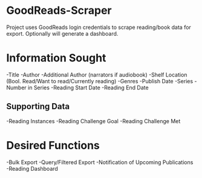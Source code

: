# GoodReads-Scraper
Project uses GoodReads login credentials to scrape reading/book data for export. Optionally will generate a dashboard.

# Information Sought
-Title
-Author
-Additional Author (narrators if audiobook)
-Shelf Location (Bool. Read/Want to read/Currently reading)
-Genres
-Publish Date
-Series
-Number in Series
-Reading Start Date
-Reading End Date

## Supporting Data
-Reading Instances
-Reading Challenge Goal
-Reading Challenge Met

# Desired Functions
-Bulk Export
-Query/Filtered Export
-Notification of Upcoming Publications
-Reading Dashboard
